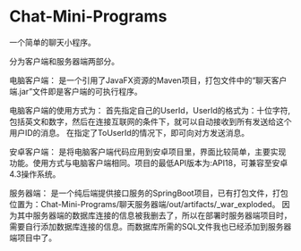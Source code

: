 ﻿# Chat-Mini-Programs
一个简单的聊天小程序。

分为客户端和服务器端两部分。

电脑客户端：
    是一个引用了JavaFX资源的Maven项目，打包文件中的“聊天客户端.jar”文件即是客户端的可执行程序。

电脑客户端的使用方式为：
    首先指定自己的UserId，UserId的格式为：十位字符,包括英文和数字，然后在连接互联网的条件下，就可以自动接收到所有发送给这个用户ID的消息。
    在指定了ToUserId的情况下，即可向对方发送消息。
    
安卓客户端：
    是将电脑客户端代码应用到安卓项目里，界面比较简单，主要实现功能。使用方式与电脑客户端相同。项目的最低API版本为:API18，可兼容至安卓4.3操作系统。

服务器端：
    是一个纯后端提供接口服务的SpringBoot项目，已有打包文件，打包位置为：Chat-Mini-Programs/聊天服务器端/out/artifacts/_war_exploded。
    因为其中服务器端的数据库连接的信息被我删去了，所以在部署时服务器端项目时，需要自行添加数据库连接的信息。而数据库所需的SQL文件我也已经添加到服务器端项目中了。
